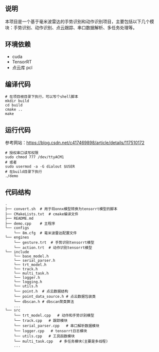 ## 说明

本项目是一个基于毫米波雷达的手势识别和动作识别项目，主要包括以下几个模块：手势识别、动作识别、点云跟踪、串口数据解析、多任务处理等。

## 环境依赖

- cuda
- TensorRT
- 点云库 pcl

## 编译代码

```shell
# 在项目根目录下执行，可以写个shell脚本
mkdir build
cd build
cmake ..
make
```

## 运行代码

参考网站：https://blog.csdn.net/c417469898/article/details/117510172

```shell
# 授权串口读写权限
sudo chmod 777 /dev/ttyACM1
# 或者
sudo usermod -a -G dialout $USER
# 在build目录下执行
./demo
```

## 代码结构

```shell
.
├── convert.sh  # 用于将onnx模型转换为tensorrt模型的脚本
├── CMakeLists.txt  # cmake编译文件
├── README.md
├── demo.cpp    # 主程序
└── configs
    └── 8m.cfg  # 毫米波雷达配置文件
└── engines
    └── gesture.trt  # 手势识别tensorrt模型
    └── action.trt  # 动作识别tensorrt模型
└── include
    └── base_model.h
    └── serial_parser.h
    └── trt_model.h
    └── track.h
    └── multi_task.h
    └── logger.h
    └── logging.h
    └── utils.h
    └── point.h  # 点云数据结构
    └── point_data_source.h # 点云数据包装类
    └── dbscan.h # dbscan聚类算法
    ...
└── src
    └── trt_model.cpp   # 动作和手势识别模型
    └── track.cpp   # 跟踪模块
    └── serial_parser.cpp   # 串口解析数据模块
    └── logger.cpp   # tensorrt日志模块
    └── utils.cpp   # 工具函数模块
    └── multi_task.cpp   # 多任务模块(主要是多线程)
    ...
```
